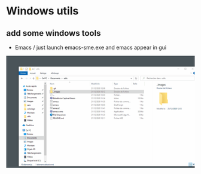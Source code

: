 # Windows utils

## add some windows tools

- Emacs / just launch emacs-sme.exe and emacs appear in gui

![Emacs launch](_images/emacs-launch.gif)
